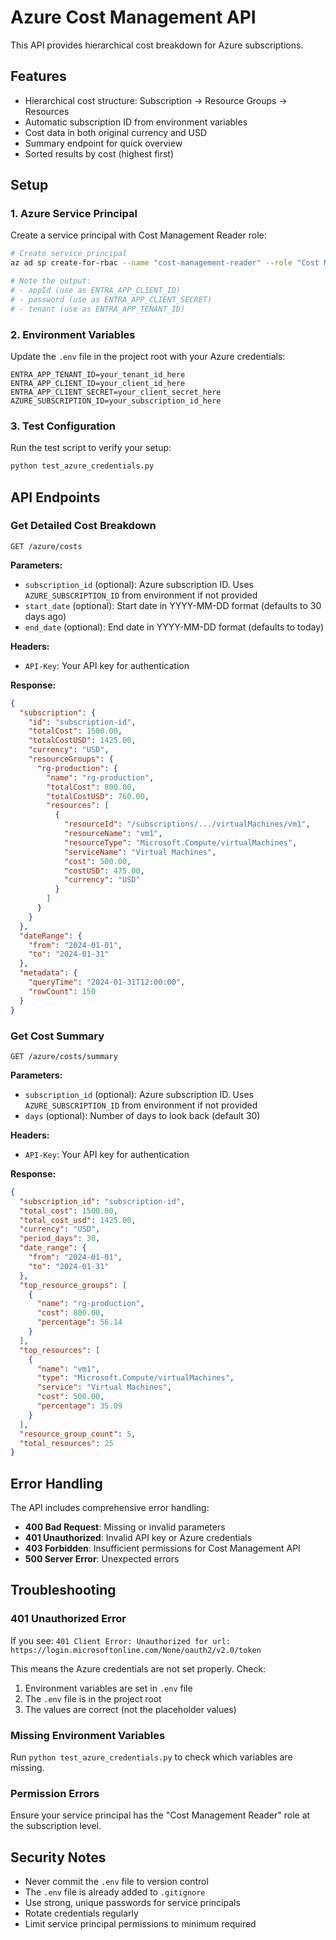 # Azure Cost Management API

This API provides hierarchical cost breakdown for Azure subscriptions.

## Features

- Hierarchical cost structure: Subscription → Resource Groups → Resources
- Automatic subscription ID from environment variables
- Cost data in both original currency and USD
- Summary endpoint for quick overview
- Sorted results by cost (highest first)

## Setup

### 1. Azure Service Principal

Create a service principal with Cost Management Reader role:

```bash
# Create service principal
az ad sp create-for-rbac --name "cost-management-reader" --role "Cost Management Reader" --scopes /subscriptions/{subscription-id}

# Note the output:
# - appId (use as ENTRA_APP_CLIENT_ID)
# - password (use as ENTRA_APP_CLIENT_SECRET)
# - tenant (use as ENTRA_APP_TENANT_ID)
```

### 2. Environment Variables

Update the `.env` file in the project root with your Azure credentials:

```env
ENTRA_APP_TENANT_ID=your_tenant_id_here
ENTRA_APP_CLIENT_ID=your_client_id_here
ENTRA_APP_CLIENT_SECRET=your_client_secret_here
AZURE_SUBSCRIPTION_ID=your_subscription_id_here
```

### 3. Test Configuration

Run the test script to verify your setup:

```bash
python test_azure_credentials.py
```

## API Endpoints

### Get Detailed Cost Breakdown

```http
GET /azure/costs
```

**Parameters:**
- `subscription_id` (optional): Azure subscription ID. Uses `AZURE_SUBSCRIPTION_ID` from environment if not provided
- `start_date` (optional): Start date in YYYY-MM-DD format (defaults to 30 days ago)
- `end_date` (optional): End date in YYYY-MM-DD format (defaults to today)

**Headers:**
- `API-Key`: Your API key for authentication

**Response:**
```json
{
  "subscription": {
    "id": "subscription-id",
    "totalCost": 1500.00,
    "totalCostUSD": 1425.00,
    "currency": "USD",
    "resourceGroups": {
      "rg-production": {
        "name": "rg-production",
        "totalCost": 800.00,
        "totalCostUSD": 760.00,
        "resources": [
          {
            "resourceId": "/subscriptions/.../virtualMachines/vm1",
            "resourceName": "vm1",
            "resourceType": "Microsoft.Compute/virtualMachines",
            "serviceName": "Virtual Machines",
            "cost": 500.00,
            "costUSD": 475.00,
            "currency": "USD"
          }
        ]
      }
    }
  },
  "dateRange": {
    "from": "2024-01-01",
    "to": "2024-01-31"
  },
  "metadata": {
    "queryTime": "2024-01-31T12:00:00",
    "rowCount": 150
  }
}
```

### Get Cost Summary

```http
GET /azure/costs/summary
```

**Parameters:**
- `subscription_id` (optional): Azure subscription ID. Uses `AZURE_SUBSCRIPTION_ID` from environment if not provided
- `days` (optional): Number of days to look back (default 30)

**Headers:**
- `API-Key`: Your API key for authentication

**Response:**
```json
{
  "subscription_id": "subscription-id",
  "total_cost": 1500.00,
  "total_cost_usd": 1425.00,
  "currency": "USD",
  "period_days": 30,
  "date_range": {
    "from": "2024-01-01",
    "to": "2024-01-31"
  },
  "top_resource_groups": [
    {
      "name": "rg-production",
      "cost": 800.00,
      "percentage": 56.14
    }
  ],
  "top_resources": [
    {
      "name": "vm1",
      "type": "Microsoft.Compute/virtualMachines",
      "service": "Virtual Machines",
      "cost": 500.00,
      "percentage": 35.09
    }
  ],
  "resource_group_count": 5,
  "total_resources": 25
}
```

## Error Handling

The API includes comprehensive error handling:

- **400 Bad Request**: Missing or invalid parameters
- **401 Unauthorized**: Invalid API key or Azure credentials
- **403 Forbidden**: Insufficient permissions for Cost Management API
- **500 Server Error**: Unexpected errors

## Troubleshooting

### 401 Unauthorized Error

If you see: `401 Client Error: Unauthorized for url: https://login.microsoftonline.com/None/oauth2/v2.0/token`

This means the Azure credentials are not set properly. Check:
1. Environment variables are set in `.env` file
2. The `.env` file is in the project root
3. The values are correct (not the placeholder values)

### Missing Environment Variables

Run `python test_azure_credentials.py` to check which variables are missing.

### Permission Errors

Ensure your service principal has the "Cost Management Reader" role at the subscription level.

## Security Notes

- Never commit the `.env` file to version control
- The `.env` file is already added to `.gitignore`
- Use strong, unique passwords for service principals
- Rotate credentials regularly
- Limit service principal permissions to minimum required